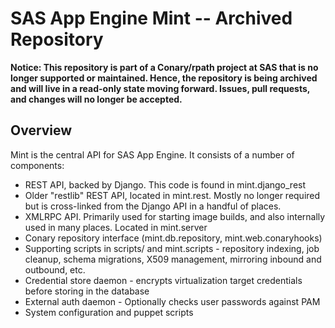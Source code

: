 # SAS App Engine Mint -- Archived Repository
**Notice: This repository is part of a Conary/rpath project at SAS that is no longer supported or maintained. Hence, the repository is being archived and will live in a read-only state moving forward. Issues, pull requests, and changes will no longer be accepted.**

Overview
--------

Mint is the central API for SAS App Engine. It consists of a number of components:

* REST API, backed by Django. This code is found in mint.django_rest
* Older "restlib" REST API, located in mint.rest. Mostly no longer required but
  is cross-linked from the Django API in a handful of places.
* XMLRPC API. Primarily used for starting image builds, and also internally
  used in many places. Located in mint.server
* Conary repository interface (mint.db.repository, mint.web.conaryhooks)
* Supporting scripts in scripts/ and mint.scripts - repository indexing, job
  cleanup, schema migrations, X509 management, mirroring inbound and outbound,
  etc.
* Credential store daemon - encrypts virtualization target credentials before
  storing in the database
* External auth daemon - Optionally checks user passwords against PAM
* System configuration and puppet scripts
